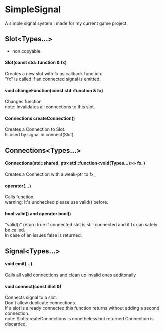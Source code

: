 # SimpleSignal
A simple signal system I made for my current game project.

## Slot<Types...>
- non copyable

#### Slot(const std::function & fx)
  Creates a new slot with fx as callback function.<br/>
  "fx" is called if an connected signal is emitted.<br/>
#### void changeFunction(const std::function & fx)
  Changes function <br/> 
  note: Invalidates all connections to this slot.<br/>
#### Connections createConnection()
  Creates a Connection to Slot.<br/>
  Is used by signal in connect(Slot).<br/>
 
  
## Connections<Types...> 
 
#### Connections(std::shared_ptr<std::function<void(Types...)>> fx_)
  Creates a Connection with a weak-ptr to fx_<br/>
#### operator(...)
  Calls function.<br/>
  warning: It's unchecked please use valid() before.<br/>
#### bool valid() and operator bool()
  "valid()" return true if connected slot is still connected and if fx can safely be called.<br/>
  In case of an issues false is returned.<br/>
  
## Signal<Types...>

#### void emit(...)
  Calls all valid connections and clean up invalid ones additonally<br/>
#### void connect(const Slot &)
  Connects signal to a slot.<br/>
  Don't allow duplicate connections.<br/>
  If a slot is already connected this function returns without adding a second connection.<br/>
  note: Slot::createConnections is nonetheless but returned Connection is discarded.<br/>

